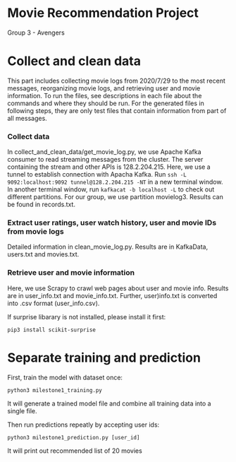 # Movie Recommendation Project
Group 3 - Avengers

# Collect and clean data

This part includes collecting movie logs from 2020/7/29 to the most recent messages, reorganizing movie logs, and retrieving user and movie information. To run the files, see descriptions in each file about the commands and where they should be run. For the generated files in following steps, they are only test files that contain information from part of all messages.

### Collect data

In collect_and_clean_data/get_movie_log.py, we use Apache Kafka consumer to read streaming messages from the cluster. The server containing the stream and other APIs is 128.2.204.215. Here, we use a tunnel to establish connection with Apacha Kafka. Run `ssh -L 9092:localhost:9092 tunnel@128.2.204.215 -NT` in a new terminal window. In another terminal window, run `kafkacat -b localhost -L` to check out different partitions. For our group, we use partition movielog3. Results can be found in records.txt.

### Extract user ratings, user watch history, user and movie IDs from movie logs
Detailed information in clean_movie_log.py. Results are in KafkaData, users.txt and movies.txt.

### Retrieve user and movie information
Here, we use Scrapy to crawl web pages about user and movie info. Results are in user_info.txt and movie_info.txt. Further, user)info.txt is converted into .csv format (user_info.csv).


If surprise libarary is not installed, please install it first:
	
	pip3 install scikit-surprise

# Separate training and prediction

First, train the model with dataset once:

	python3 milestone1_training.py

It will generate a trained model file and combine all training data into a single file.

Then run predictions repeatly by accepting user ids:

	python3 milestone1_prediction.py [user_id]
	
It will print out recommended list of 20 movies
